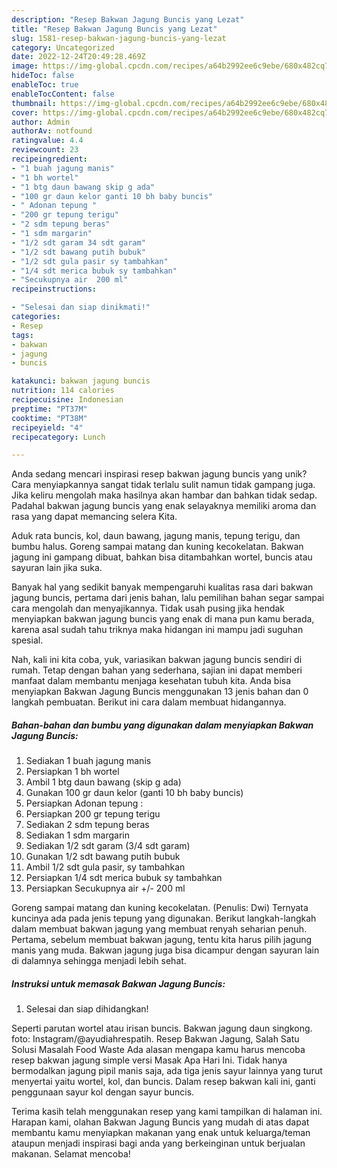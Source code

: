 ```yaml
---
description: "Resep Bakwan Jagung Buncis yang Lezat"
title: "Resep Bakwan Jagung Buncis yang Lezat"
slug: 1581-resep-bakwan-jagung-buncis-yang-lezat
category: Uncategorized
date: 2022-12-24T20:49:28.469Z
image: https://img-global.cpcdn.com/recipes/a64b2992ee6c9ebe/680x482cq70/bakwan-jagung-buncis-foto-resep-utama.jpg
hideToc: false
enableToc: true
enableTocContent: false
thumbnail: https://img-global.cpcdn.com/recipes/a64b2992ee6c9ebe/680x482cq70/bakwan-jagung-buncis-foto-resep-utama.jpg
cover: https://img-global.cpcdn.com/recipes/a64b2992ee6c9ebe/680x482cq70/bakwan-jagung-buncis-foto-resep-utama.jpg
author: Admin
authorAv: notfound
ratingvalue: 4.4
reviewcount: 23
recipeingredient:
- "1 buah jagung manis"
- "1 bh wortel"
- "1 btg daun bawang skip g ada"
- "100 gr daun kelor ganti 10 bh baby buncis"
- " Adonan tepung "
- "200 gr tepung terigu"
- "2 sdm tepung beras"
- "1 sdm margarin"
- "1/2 sdt garam 34 sdt garam"
- "1/2 sdt bawang putih bubuk"
- "1/2 sdt gula pasir sy tambahkan"
- "1/4 sdt merica bubuk sy tambahkan"
- "Secukupnya air  200 ml"
recipeinstructions:

- "Selesai dan siap dinikmati!"
categories:
- Resep
tags:
- bakwan
- jagung
- buncis

katakunci: bakwan jagung buncis 
nutrition: 114 calories
recipecuisine: Indonesian
preptime: "PT37M"
cooktime: "PT38M"
recipeyield: "4"
recipecategory: Lunch

---
```





Anda sedang mencari inspirasi resep bakwan jagung buncis yang unik? Cara menyiapkannya sangat tidak terlalu sulit namun tidak gampang juga. Jika keliru mengolah maka hasilnya akan hambar dan bahkan tidak sedap. Padahal bakwan jagung buncis yang enak selayaknya memiliki aroma dan rasa yang dapat memancing selera Kita.





Aduk rata buncis, kol, daun bawang, jagung manis, tepung terigu, dan bumbu halus. Goreng sampai matang dan kuning kecokelatan. Bakwan jagung ini gampang dibuat, bahkan bisa ditambahkan wortel, buncis atau sayuran lain jika suka.

Banyak hal yang sedikit banyak mempengaruhi kualitas rasa dari bakwan jagung buncis, pertama dari jenis bahan, lalu pemilihan bahan segar sampai cara mengolah dan menyajikannya. Tidak usah pusing jika hendak menyiapkan bakwan jagung buncis yang enak di mana pun kamu berada, karena asal sudah tahu triknya maka hidangan ini mampu jadi suguhan spesial.






Nah, kali ini kita coba, yuk, variasikan bakwan jagung buncis sendiri di rumah. Tetap dengan bahan yang sederhana, sajian ini dapat memberi manfaat dalam membantu menjaga kesehatan tubuh kita. Anda bisa menyiapkan Bakwan Jagung Buncis menggunakan 13 jenis bahan dan 0 langkah pembuatan. Berikut ini cara dalam membuat hidangannya.

<!--inarticleads1-->

##### Bahan-bahan dan bumbu yang digunakan dalam menyiapkan Bakwan Jagung Buncis:

1. Sediakan 1 buah jagung manis
1. Persiapkan 1 bh wortel
1. Ambil 1 btg daun bawang (skip g ada)
1. Gunakan 100 gr daun kelor (ganti 10 bh baby buncis)
1. Persiapkan  Adonan tepung :
1. Persiapkan 200 gr tepung terigu
1. Sediakan 2 sdm tepung beras
1. Sediakan 1 sdm margarin
1. Sediakan 1/2 sdt garam (3/4 sdt garam)
1. Gunakan 1/2 sdt bawang putih bubuk
1. Ambil 1/2 sdt gula pasir, sy tambahkan
1. Persiapkan 1/4 sdt merica bubuk sy tambahkan
1. Persiapkan Secukupnya air +/- 200 ml


Goreng sampai matang dan kuning kecokelatan. (Penulis: Dwi) Ternyata kuncinya ada pada jenis tepung yang digunakan. Berikut langkah-langkah dalam membuat bakwan jagung yang membuat renyah seharian penuh. Pertama, sebelum membuat bakwan jagung, tentu kita harus pilih jagung manis yang muda. Bakwan jagung juga bisa dicampur dengan sayuran lain di dalamnya sehingga menjadi lebih sehat. 

<!--inarticleads2-->

##### Instruksi untuk memasak Bakwan Jagung Buncis:


1. Selesai dan siap dihidangkan!

Seperti parutan wortel atau irisan buncis. Bakwan jagung daun singkong. foto: Instagram/@ayudiahrespatih. Resep Bakwan Jagung, Salah Satu Solusi Masalah Food Waste Ada alasan mengapa kamu harus mencoba resep bakwan jagung simple versi Masak Apa Hari Ini. Tidak hanya bermodalkan jagung pipil manis saja, ada tiga jenis sayur lainnya yang turut menyertai yaitu wortel, kol, dan buncis. Dalam resep bakwan kali ini, ganti penggunaan sayur kol dengan sayur buncis. 

Terima kasih telah menggunakan resep yang kami tampilkan di halaman ini. Harapan kami, olahan Bakwan Jagung Buncis yang mudah di atas dapat membantu kamu menyiapkan makanan yang enak untuk keluarga/teman ataupun menjadi inspirasi bagi anda yang berkeinginan untuk berjualan makanan. Selamat mencoba!
